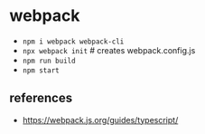 # webpack

* `npm i webpack webpack-cli`
* `npx webpack init` # creates webpack.config.js
* `npm run build`
* `npm start`

## references

* https://webpack.js.org/guides/typescript/
